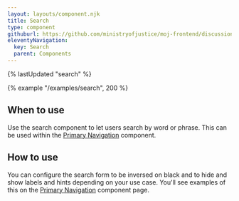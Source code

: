 ```yaml
---
layout: layouts/component.njk
title: Search
type: component
githuburl: https://github.com/ministryofjustice/moj-frontend/discussions/712
eleventyNavigation:
  key: Search
  parent: Components
---
```


{% lastUpdated "search" %}

{% example "/examples/search", 200 %}

## When to use

Use the search component to let users search by word or phrase. This can be used within the [Primary Navigation](../primary-navigation/) component.

## How to use

You can configure the search form to be inversed on black and to hide and show labels and hints depending on your use case. You'll see examples of this on the [Primary Navigation](../primary-navigation) component page.
